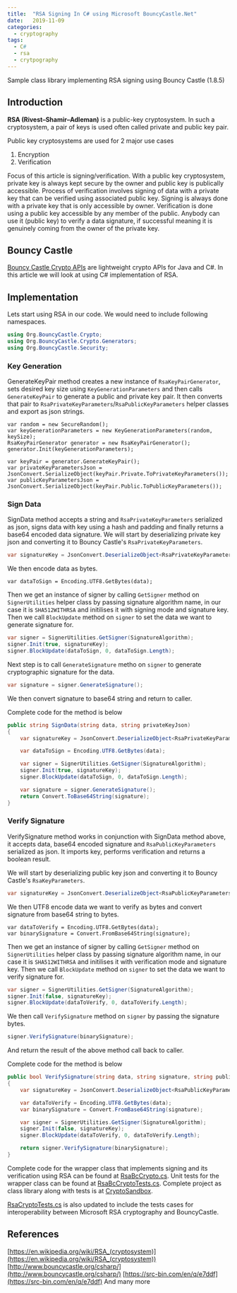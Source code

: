 ```yaml
---
title:  "RSA Signing In C# using Microsoft BouncyCastle.Net"
date:   2019-11-09
categories:
  - cryptography
tags:
  - C#
  - rsa
  - crytpography
---
```

Sample class library implementing RSA signing using Bouncy Castle (1.8.5)

## Introduction
**RSA (Rivest–Shamir–Adleman)** is a public-key cryptosystem. In such a cryptosystem, a pair of keys is used often called private and public key pair.

Public key cryptosystems are used for 2 major use cases
1. Encryption
2. Verification

Focus of this article is signing/verification. With a public key cryptosystem, private key is always kept secure by the owner and public key is publically accessible. Process of verification involves signing of data with a private key that can be verified using associated public key. Signing is always done with a private key that is only accessible by owner. Verification is done using a public key accessible by any member of the public. Anybody can use it (public key) to verify a data signature, if successful meaning it is genuinely coming from the owner of the private key.

## Bouncy Castle
[Bouncy Castle Crypto APIs](http://www.bouncycastle.org/index.html) are lightweight crypto APIs for Java and C#. In this article we will look at using C# implementation of RSA.

## Implementation
Lets start using RSA in our code. We would need to include following namespaces.

```csharp
using Org.BouncyCastle.Crypto;
using Org.BouncyCastle.Crypto.Generators;
using Org.BouncyCastle.Security;
```

### Key Generation
GenerateKeyPair method creates a new instance of `RsaKeyPairGenerator`, sets desired key size using `KeyGenerationParameters` and then calls `GenerateKeyPair` to generate a public and private key pair. It then converts that pair to `RsaPrivateKeyParameters`/`RsaPublicKeyParameters` helper classes and export as json strings.

```
var random = new SecureRandom();
var keyGenerationParameters = new KeyGenerationParameters(random, keySize);
RsaKeyPairGenerator generator = new RsaKeyPairGenerator();
generator.Init(keyGenerationParameters);

var keyPair = generator.GenerateKeyPair();
var privateKeyParametersJson = JsonConvert.SerializeObject(keyPair.Private.ToPrivateKeyParameters());
var publicKeyParametersJson = JsonConvert.SerializeObject(keyPair.Public.ToPublicKeyParameters());
```

### Sign Data
SignData method accepts a string and `RsaPrivateKeyParameters` serialized as json, signs data with key using a hash and padding and finally returns a base64 encoded data signature.
We will start by deserializing private key json and converting it to Bouncy Castle's `RsaPrivateKeyParameters`.
```csharp
var signatureKey = JsonConvert.DeserializeObject<RsaPrivateKeyParameters>(privateKeyJson).ToRsaPrivateCrtKeyParameters();
```
We then encode data as bytes.
```chsarp
var dataToSign = Encoding.UTF8.GetBytes(data);
```
Then we get an instance of signer by calling `GetSigner` method on `SignerUtilities` helper class by passing signature algorithm name, in our case it is `SHA512WITHRSA` and initilises it with signing mode and signature key. Then we call `BlockUpdate` method on `signer` to set the data we want to generate signature for.
```csharp
var signer = SignerUtilities.GetSigner(SignatureAlgorithm);
signer.Init(true, signatureKey);
signer.BlockUpdate(dataToSign, 0, dataToSign.Length);
```
Next step is to call `GenerateSignature` metho on `signer` to generate cryptographic signature for the data.
```csharp
var signature = signer.GenerateSignature();
```
We then convert signature to base64 string and return to caller.

Complete code for the method is below
```csharp
public string SignData(string data, string privateKeyJson)
{
    var signatureKey = JsonConvert.DeserializeObject<RsaPrivateKeyParameters>(privateKeyJson).ToRsaPrivateCrtKeyParameters();

    var dataToSign = Encoding.UTF8.GetBytes(data);

    var signer = SignerUtilities.GetSigner(SignatureAlgorithm);
    signer.Init(true, signatureKey);
    signer.BlockUpdate(dataToSign, 0, dataToSign.Length);

    var signature = signer.GenerateSignature();
    return Convert.ToBase64String(signature);
}
```

### Verify Signature
VerifySignature method works in conjunction with SignData method above, it accepts data, base64 encoded signature and `RsaPublicKeyParameters` serialized as json. It imports key, performs verification and returns a boolean result.

We will start by deserializing public key json and converting it to Bouncy Castle's `RsaKeyParameters`.
```csharp
var signatureKey = JsonConvert.DeserializeObject<RsaPublicKeyParameters>(publicKeyJson).ToRsaKeyParameters();
```
We then UTF8 encode data we want to verify as bytes and convert signature from base64 string to bytes.
```chsarp
var dataToVerify = Encoding.UTF8.GetBytes(data);
var binarySignature = Convert.FromBase64String(signature);
```
Then we get an instance of signer by calling `GetSigner` method on `SignerUtilities` helper class by passing signature algorithm name, in our case it is `SHA512WITHRSA` and initilises it with verification mode and signature key. Then we call `BlockUpdate` method on `signer` to set the data we want to verify signature for.
```csharp
var signer = SignerUtilities.GetSigner(SignatureAlgorithm);
signer.Init(false, signatureKey);
signer.BlockUpdate(dataToVerify, 0, dataToVerify.Length);
```
We then call `VerifySignature` method on `signer` by passing the signature bytes.
```csharp
signer.VerifySignature(binarySignature);
```
And return the result of the above method call back to caller.

Complete code for the method is below
```csharp
public bool VerifySignature(string data, string signature, string publicKeyJson)
{
    var signatureKey = JsonConvert.DeserializeObject<RsaPublicKeyParameters>(publicKeyJson).ToRsaKeyParameters();

    var dataToVerify = Encoding.UTF8.GetBytes(data);
    var binarySignature = Convert.FromBase64String(signature);

    var signer = SignerUtilities.GetSigner(SignatureAlgorithm);
    signer.Init(false, signatureKey);
    signer.BlockUpdate(dataToVerify, 0, dataToVerify.Length);

    return signer.VerifySignature(binarySignature);
}
```

Complete code for the wrapper class that implements signing and its verification using RSA can be found at [RsaBcCrypto.cs](https://github.com/kashifsoofi/crypto-sandbox/blob/master/dotnet/src/Sandbox.Crypto/RsaBcCrypto.cs). Unit tests for the wrapper class can be found at [RsaBcCryptoTests.cs](https://github.com/kashifsoofi/crypto-sandbox/blob/master/dotnet/test/Sandbox.Crypto.Tests/RsaBcCryptoTests.cs). Complete project as class library along with tests is at [CryptoSandbox](https://github.com/kashifsoofi/crypto-sandbox/tree/master/dotnet).

[RsaCryptoTests.cs](https://github.com/kashifsoofi/crypto-sandbox/blob/master/dotnet/test/Sandbox.Crypto.Tests/RsaCryptoTests.cs) is also updated to include the tests cases for interoperability between Microsoft RSA cryptography and BouncyCastle.


## References
[https://en.wikipedia.org/wiki/RSA_(cryptosystem)](https://en.wikipedia.org/wiki/RSA_(cryptosystem))
[http://www.bouncycastle.org/csharp/](http://www.bouncycastle.org/csharp/)
[https://src-bin.com/en/q/e7ddf](https://src-bin.com/en/q/e7ddf)
And many more
